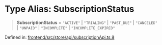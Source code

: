 # Type Alias: SubscriptionStatus

> **SubscriptionStatus** = `"ACTIVE"` \| `"TRIALING"` \| `"PAST_DUE"` \| `"CANCELED"` \| `"UNPAID"` \| `"INCOMPLETE"` \| `"INCOMPLETE_EXPIRED"`

Defined in: [frontend/src/store/api/subscriptionApi.ts:8](https://github.com/lsendel/sass/blob/ca8b2b87627589617e0de57047e1f50d53e78078/frontend/src/store/api/subscriptionApi.ts#L8)
